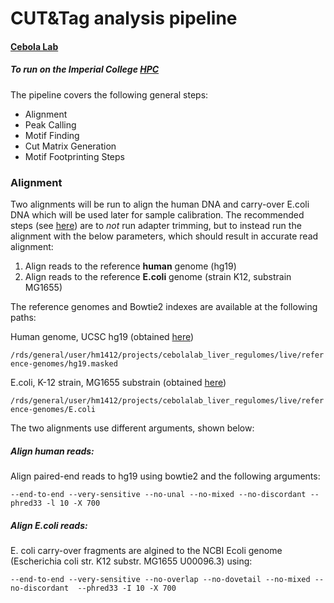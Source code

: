 # CUT&Tag analysis pipeline
#### [Cebola Lab](https://www.imperial.ac.uk/metabolism-digestion-reproduction/research/systems-medicine/genetics--genomics/regulatory-genomics-and-metabolic-disease/)
##### To run on the Imperial College [HPC](https://wiki.imperial.ac.uk/display/HPC/High+Performance+Computing)

The pipeline covers the following general steps:

- Alignment 
- Peak Calling
- Motif Finding
- Cut Matrix Generation
- Motif Footprinting Steps

### Alignment

Two alignments will be run to align the human DNA and carry-over E.coli DNA which will be used later for sample calibration. The recommended steps (see [here](https://www.protocols.io/view/bench-top-cut-amp-tag-bcuhiwt6?step=69)) are to *not* run adapter trimming, but to instead run the alignment with the below parameters, which should result in accurate read alignment:

1. Align reads to the reference **human** genome (hg19)
2. Align reads to the reference **E.coli** genome (strain K12, substrain MG1655)

The reference genomes and Bowtie2 indexes are available at the following paths:

Human genome, UCSC hg19 (obtained [here](http://hgdownload.cse.ucsc.edu/goldenpath/hg19/bigZips/))

`/rds/general/user/hm1412/projects/cebolalab_liver_regulomes/live/reference-genomes/hg19.masked`

E.coli, K-12 strain, MG1655 substrain (obtained [here](https://www.ncbi.nlm.nih.gov/nuccore/U00096.3?report=fasta))

`/rds/general/user/hm1412/projects/cebolalab_liver_regulomes/live/reference-genomes/E.coli` 

The two alignments use different arguments, shown below:

##### Align human reads:

Align paired-end reads to hg19 using bowtie2 and the following arguments:

`--end-to-end --very-sensitive --no-unal --no-mixed --no-discordant --phred33 -l 10 -X 700`

##### Align E.coli reads:

E. coli carry-over fragments are algined to the NCBI Ecoli genome (Escherichia coli str. K12 substr. MG1655 U00096.3) using:

`--end-to-end --very-sensitive --no-overlap --no-dovetail --no-mixed --no-discordant  --phred33 -I 10 -X 700`

